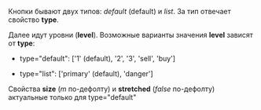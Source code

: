 Кнопки бывают двух типов: *default* (default) и *list*. За тип отвечает свойство **type**.

Далее идут уровни (**level**). Возможные варианты значения **level** зависят от **type**:

* type="default": ['1' (default), '2', '3', 'sell', 'buy']

* type="list": ['primary' (default), 'danger']

Свойства **size** (*m* по-дефолту) и **stretched** (*false* по-дефолту) актуальные только для type="default"
